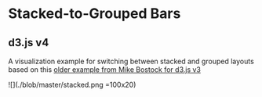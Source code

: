 # Stacked-to-Grouped Bars

## d3.js v4

A visualization example for switching between stacked and grouped layouts based
on this [older example from Mike Bostock for d3.js v3](https://bl.ocks.org/mbostock/3943967)


![](./blob/master/stacked.png =100x20)
